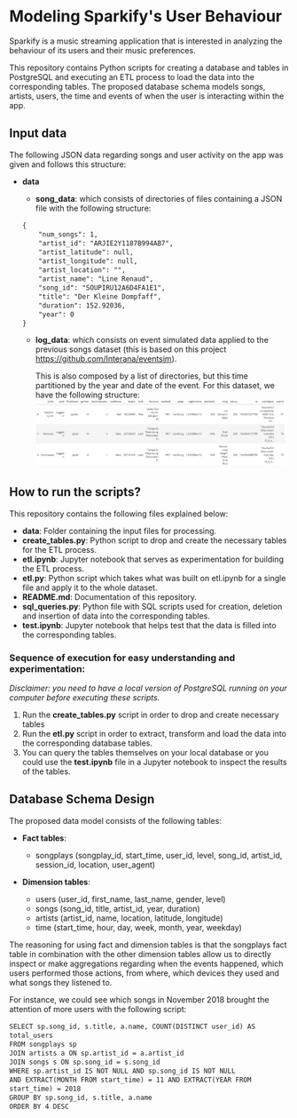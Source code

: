 # Modeling Sparkify's User Behaviour

Sparkify is a music streaming application that is interested in analyzing the behaviour of its users and their music preferences.

This repository contains Python scripts for creating a database and tables in PostgreSQL and executing an ETL process to load the data into the corresponding tables. The proposed database schema models songs, artists, users, the time and events of when the user is interacting within the app.

## Input data

The following JSON data regarding songs and user activity on the app was given and follows this structure:
- **data**
	- **song_data**: which consists of directories of files containing a JSON file with the following structure:
	```
	{
		"num_songs": 1,
		"artist_id": "ARJIE2Y1187B994AB7",
		"artist_latitude": null,
		"artist_longitude": null,
		"artist_location": "",
		"artist_name": "Line Renaud",
		"song_id": "SOUPIRU12A6D4FA1E1",
		"title": "Der Kleine Dompfaff",
		"duration": 152.92036,
		"year": 0
	}
	```
		
	
	- **log_data**: which consists on event simulated data applied to the previous songs dataset (this is based on this project https://github.com/Interana/eventsim).
		
		This is also composed by a list of directories, but this time partitioned by the year and date of the event. For this dataset, we have the following structure:
		![Log data sample](log_data_sample.png)
		
## How to run the scripts?

This repository contains the following files explained below:
- **data**: Folder containing the input files for processing.
- **create_tables.py**: Python script to drop and create the necessary tables for the ETL process.
- **etl.ipynb**: Jupyter notebook that serves as experimentation for building the ETL process.
- **etl.py**: Python script which takes what was built on etl.ipynb for a single file and apply it to the whole dataset.
- **README.md**: Documentation of this repository.
- **sql_queries.py**: Python file with SQL scripts used for creation, deletion and insertion of data into the corresponding tables.
- **test.ipynb**: Jupyter notebook that helps test that the data is filled into the corresponding tables.

### Sequence of execution for easy understanding and experimentation:

*Disclaimer: you need to have a local version of PostgreSQL running on your computer before executing these scripts.*

1. Run the **create_tables.py** script in order to drop and create necessary tables
2. Run the **etl.py** script in order to extract, transform and load the data into the corresponding database tables.
3. You can query the tables themselves on your local database or you could use the **test.ipynb** file in a Jupyter notebook to inspect the results of the tables.

## Database Schema Design

The proposed data model consists of the following tables:

- **Fact tables**:
	- songplays (songplay_id, start_time, user_id, level, song_id, artist_id, session_id, location, user_agent)

- **Dimension tables**:
	- users (user_id, first_name, last_name, gender, level)
	- songs (song_id, title, artist_id, year, duration)
	- artists (artist_id, name, location, latitude, longitude)
	- time (start_time, hour, day, week, month, year, weekday)

The reasoning for using fact and dimension tables is that the songplays fact table in combination with the other dimension tables allow us to directly inspect or make aggregations regarding when the events happened, which users performed those actions, from where, which devices they used and what songs they listened to.

For instance, we could see which songs in November 2018 brought the attention of more users with the following script:

```
SELECT sp.song_id, s.title, a.name, COUNT(DISTINCT user_id) AS total_users
FROM songplays sp
JOIN artists a ON sp.artist_id = a.artist_id
JOIN songs s ON sp.song_id = s.song_id
WHERE sp.artist_id IS NOT NULL AND sp.song_id IS NOT NULL
AND EXTRACT(MONTH FROM start_time) = 11 AND EXTRACT(YEAR FROM start_time) = 2018
GROUP BY sp.song_id, s.title, a.name
ORDER BY 4 DESC
```
